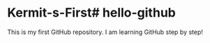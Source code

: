 # Kermit-s-First# hello-github
This is my first GitHub repository. I am learning GitHub step by step!
